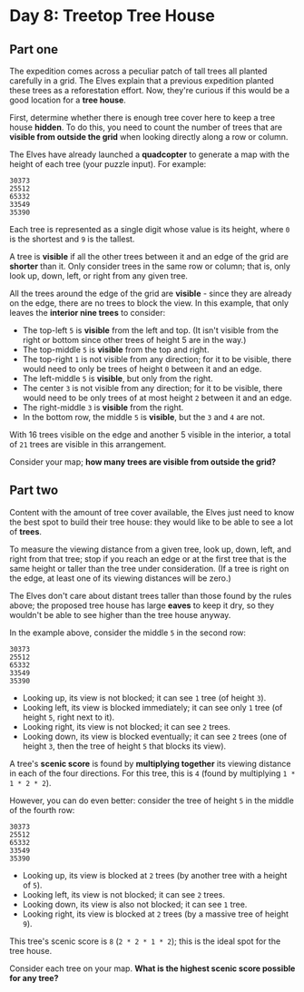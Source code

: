 # Day 8: Treetop Tree House

## Part one

The expedition comes across a peculiar patch of tall trees all planted carefully in a grid. The Elves explain that a
previous expedition planted these trees as a reforestation effort. Now, they're curious if this would be a good location
for a **tree house**.

First, determine whether there is enough tree cover here to keep a tree house **hidden**. To do this, you need to count
the number of trees that are **visible from outside the grid** when looking directly along a row or column.

The Elves have already launched a **quadcopter** to generate a map with the height of each tree (your puzzle input). For
example:

```
30373
25512
65332
33549
35390
```

Each tree is represented as a single digit whose value is its height, where `0` is the shortest and `9` is the tallest.

A tree is **visible** if all the other trees between it and an edge of the grid are **shorter** than it. Only consider
trees in the same row or column; that is, only look up, down, left, or right from any given tree.

All the trees around the edge of the grid are **visible** - since they are already on the edge, there are no trees to
block the view. In this example, that only leaves the **interior nine trees** to consider:

- The top-left `5` is **visible** from the left and top. (It isn't visible from the right or bottom since other trees of
  height 5 are in the way.)
- The top-middle `5` is **visible** from the top and right.
- The top-right `1` is not visible from any direction; for it to be visible, there would need to only be trees of height
  `0` between it and an edge.
- The left-middle `5` is **visible**, but only from the right.
- The center `3` is not visible from any direction; for it to be visible, there would need to be only trees of at most
  height `2` between it and an edge.
- The right-middle `3` is **visible** from the right.
- In the bottom row, the middle `5` is **visible**, but the `3` and `4` are not.

With 16 trees visible on the edge and another 5 visible in the interior, a total of `21` trees are visible in this
arrangement.

Consider your map; **how many trees are visible from outside the grid?**

## Part two

Content with the amount of tree cover available, the Elves just need to know the best spot to build their tree house:
they would like to be able to see a lot of **trees**.

To measure the viewing distance from a given tree, look up, down, left, and right from that tree; stop if you reach an
edge or at the first tree that is the same height or taller than the tree under consideration. (If a tree is right on
the edge, at least one of its viewing distances will be zero.)

The Elves don't care about distant trees taller than those found by the rules above; the proposed tree house has large
**eaves** to keep it dry, so they wouldn't be able to see higher than the tree house anyway.

In the example above, consider the middle `5` in the second row:

```
30373
25512
65332
33549
35390
```

- Looking up, its view is not blocked; it can see `1` tree (of height `3`).
- Looking left, its view is blocked immediately; it can see only `1` tree (of height `5`, right next to it).
- Looking right, its view is not blocked; it can see `2` trees.
- Looking down, its view is blocked eventually; it can see `2` trees (one of height `3`, then the tree of height `5`
  that blocks its view).

A tree's **scenic score** is found by **multiplying together** its viewing distance in each of the four directions. For 
this tree, this is `4` (found by multiplying `1 * 1 * 2 * 2`).

However, you can do even better: consider the tree of height `5` in the middle of the fourth row:

```
30373
25512
65332
33549
35390
```

- Looking up, its view is blocked at `2` trees (by another tree with a height of `5`).
- Looking left, its view is not blocked; it can see `2` trees.
- Looking down, its view is also not blocked; it can see `1` tree.
- Looking right, its view is blocked at `2` trees (by a massive tree of height `9`).

This tree's scenic score is `8` (`2 * 2 * 1 * 2`); this is the ideal spot for the tree house.

Consider each tree on your map. **What is the highest scenic score possible for any tree?**